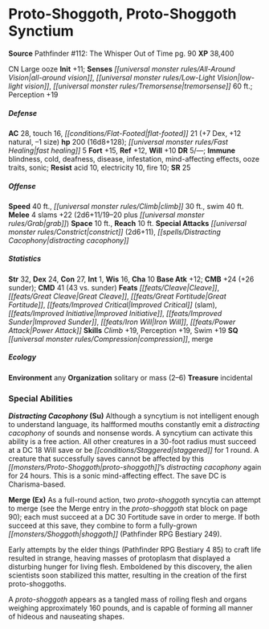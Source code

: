 ﻿---
cssclass: [monsters]
title1: Proto-Shoggoth, Proto-Shoggoth Synctium
title2: Proto-Shoggoth Synctium
CR: 14
sources:
- name: 'Pathfinder #112: The Whisper Out of Time'
  page: 90
  link: http://paizo.com/products/btpy9q9o?Pathfinder-Adventure-Path-112-The-Whisper-Out-of-Time
XP: 38400
alignment: CN
size: Large
type: ooze
initiative:
  bonus: 11
senses:
  all-around vision: true
  low-light vision: true
  tremorsense: 60
AC:
  AC: 28
  touch: 16
  flat_footed: 21
  components:
    dex: 7
    natural: 12
    size: -1
HP:
  HP: 200
  long: 16d8+128
  fast_healing: 5
saves:
  fort: 15
  ref: 12
  will: 10
DR:
- amount: 5
  weakness: '-'
immunities:
- blindness
- cold
- deafness
- disease
- infestation
- mind-affecting effects
- ooze traits
- sonic
resistances:
  acid: 10
  electricity: 10
  fire: 10
SR: 25
speeds:
  base: 40
  climb: 30
  swim: 40
attacks:
  melee:
  - - text: 4 slams +22 (2d6+11/19-20 plus grab)
      entries:
      - - damage: 2d6+11
          crit_range: 19-20
        - effect: grab
      count: 4
      attack: slams
      bonus:
      - 22
  special:
  - constrict (2d6+11)
  - distracting cacophony
space: 10
reach: 10
ability_scores:
  STR: 32
  DEX: 24
  CON: 27
  INT: 1
  WIS: 16
  CHA: 10
BAB: 12
CMB: 24
CMB_other: +26 sunder
CMD: 41
CMD_other: 43 vs. sunder
feats:
- name: Cleave
- name: Great Cleave
- name: Great Fortitude
- name: Improved Critical (slam)
- name: Improved Initiative
- name: Improved Sunder
- name: Iron Will
- name: Power Attack
skills:
  Climb: 19
  Perception: 19
  Swim: 19
special_qualities:
- compression
- merge
ecology:
  environment: any
  organization: solitary or mass (2-6)
  treasure_type: incidental
special_abilities:
  Distracting Cacophony (Su): Although a syncytium is not intelligent enough to understand
    language, its halfformed mouths constantly emit a distracting cacophony of sounds
    and nonsense words. A syncytium can activate this ability is a free action. All
    other creatures in a 30-foot radius must succeed at a DC 18 Will save or be staggered
    for 1 round. A creature that successfully saves cannot be affected by this proto-shoggoth's
    distracting cacophony again for 24 hours. This is a sonic mind-affecting effect.
    The save DC is Charisma-based.
  Merge (Ex): |-
    As a full-round action, two proto-shoggoth syncytia can attempt to merge (see the Merge entry in the proto-shoggoth stat block on page 90); each must succeed at a DC 30 Fortitude save in order to merge. If both succeed at this save, they combine to form a fully-grown shoggoth (Pathfinder RPG Bestiary 249).

    Early attempts by the elder things (Pathfinder RPG Bestiary 4 85) to craft life resulted in strange, heaving masses of protoplasm that displayed a disturbing hunger for living flesh. Emboldened by this discovery, the alien scientists soon stabilized this matter, resulting in the creation of the first proto-shoggoths.

    A proto-shoggoth appears as a tangled mass of roiling flesh and organs weighing approximately 160 pounds, and is capable of forming all manner of hideous and nauseating shapes.
desc_long: ''

---

# Proto-Shoggoth, Proto-Shoggoth Synctium

**Source** Pathfinder #112: The Whisper Out of Time pg. 90
**XP** 38,400

CN Large ooze
**Init** +11; **Senses** _[[universal monster rules/All-Around Vision|all-around vision]]_, _[[universal monster rules/Low-Light Vision|low-light vision]]_, _[[universal monster rules/Tremorsense|tremorsense]]_ 60 ft.; Perception +19

##### Defense

**AC** 28, touch 16, _[[conditions/Flat-Footed|flat-footed]]_ 21 (+7 Dex, +12 natural, –1 size)
**hp** 200 (16d8+128); _[[universal monster rules/Fast Healing|fast healing]]_ 5
**Fort** +15, **Ref** +12, **Will** +10
**DR** 5/—; **Immune** blindness, cold, deafness, disease, infestation, mind-affecting effects, ooze traits, sonic; **Resist** acid 10, electricity 10, fire 10; **SR** 25

##### Offense
**Speed** 40 ft., _[[universal monster rules/Climb|climb]]_ 30 ft., swim 40 ft.
**Melee** 4 slams +22 (2d6+11/19–20 plus _[[universal monster rules/Grab|grab]]_)
**Space** 10 ft., **Reach** 10 ft.
**Special Attacks** _[[universal monster rules/Constrict|constrict]]_ (2d6+11), _[[spells/Distracting Cacophony|distracting cacophony]]_

##### Statistics
**Str** 32, **Dex** 24, **Con** 27, **Int** 1, **Wis** 16, **Cha** 10
**Base Atk** +12; **CMB** +24 (+26 sunder); **CMD** 41 (43 vs. sunder)
**Feats** _[[feats/Cleave|Cleave]]_, _[[feats/Great Cleave|Great Cleave]]_, _[[feats/Great Fortitude|Great Fortitude]]_, _[[feats/Improved Critical|Improved Critical]]_ (slam), _[[feats/Improved Initiative|Improved Initiative]]_, _[[feats/Improved Sunder|Improved Sunder]]_, _[[feats/Iron Will|Iron Will]]_, _[[feats/Power Attack|Power Attack]]_
**Skills** _Climb_ +19, Perception +19, Swim +19
**SQ** _[[universal monster rules/Compression|compression]]_, merge

##### Ecology

**Environment** any
**Organization** solitary or mass (2–6)
**Treasure** incidental

### Special Abilities

**_Distracting Cacophony_ (Su)** Although a syncytium is not intelligent enough to understand language, its halfformed mouths constantly emit a _distracting cacophony_ of sounds and nonsense words. A syncytium can activate this ability is a free action. All other creatures in a 30-foot radius must succeed at a DC 18 Will save or be _[[conditions/Staggered|staggered]]_ for 1 round. A creature that successfully saves cannot be affected by this _[[monsters/Proto-Shoggoth|proto-shoggoth]]_’s _distracting cacophony_ again for 24 hours. This is a sonic mind-affecting effect. The save DC is Charisma-based.

**Merge (Ex)** As a full-round action, two _proto-shoggoth_ syncytia can attempt to merge (see the Merge entry in the _proto-shoggoth_ stat block on page 90); each must succeed at a DC 30 Fortitude save in order to merge. If both succeed at this save, they combine to form a fully-grown _[[monsters/Shoggoth|shoggoth]]_ (Pathfinder RPG Bestiary 249).

Early attempts by the elder things (Pathfinder RPG Bestiary 4 85) to craft life resulted in strange, heaving masses of protoplasm that displayed a disturbing hunger for living flesh. Emboldened by this discovery, the alien scientists soon stabilized this matter, resulting in the creation of the first proto-shoggoths.

A _proto-shoggoth_ appears as a tangled mass of roiling flesh and organs weighing approximately 160 pounds, and is capable of forming all manner of hideous and nauseating shapes.